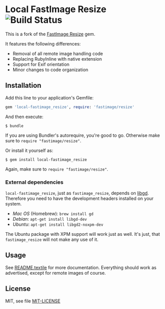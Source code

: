# Local FastImage Resize  ![Build Status](https://github.com/planio-gmbh/local-fastimage_resize/actions/workflows/run_tests.yml/badge.svg)

This is a fork of the [FastImage
Resize](https://github.com/sdsykes/fastimage_resize) gem.

It features the following differences:

* Removal of all remote image handling code
* Replacing RubyInline with native extension
* Support for Exif orientation
* Minor changes to code organization

## Installation

Add this line to your application's Gemfile:

```ruby
gem 'local-fastimage_resize', require: 'fastimage/resize'
```

And then execute:

    $ bundle


If you are using Bundler's autorequire, you're good to go. Otherwise make sure
to `require "fastimage/resize"`.

Or install it yourself as:

    $ gem install local-fastimage_resize

Again, make sure to `require "fastimage/resize"`.


### External dependencies

`local-fastimage_resize`, just as `fastimage_resize`, depends on
[libgd](http://www.libgd.org). Therefore you need to have the development
headers installed on your system.

* *Mac OS* (Homebrew): `brew install gd`
* *Debian*: `apt-get install libgd-dev`
* *Ubuntu*: `apt-get install libgd2-noxpm-dev`

The Ubuntu package with XPM support will work just as well. It's just, that
`fastimage_resize` will not make any use of it.


## Usage

See [README.textile](README.textile) for more documentation. Everything should
work as advertised, except for remote images of course.



## License

MIT, see file [MIT-LICENSE](MIT-LICENSE)
